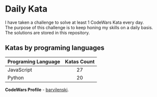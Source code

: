 # Daily Kata

I have taken a challenge to solve at least 1 CodeWars Kata every day.  
The purpose of this challenge is to keep honing my skills on a daily basis.  
The solutions are stored in this repository.

## Katas by programing languages

| Programing Language | Katas Count |
| ------------------- | :---------: |
| JavaScript          |          27 |
| Python              |          20 |


**CodeWars Profile** - [barvilenski](https://www.codewars.com/users/vbarv24).
